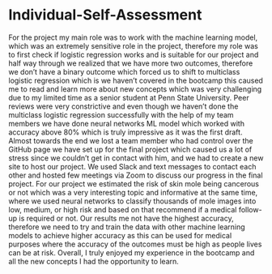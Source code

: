 # Individual-Self-Assessment

For the project my main role was to work with the machine learning model, which was an extremely sensitive role in the project, therefore my role was to first check if logistic regression works and is suitable for our project and half way through we realized that we have more two outcomes, therefore we don’t have a binary outcome which forced us to shift to multiclass logistic regression which is we haven’t covered in the bootcamp this caused me to read and learn more about new concepts which was very challenging due to my limited time as a senior student at Penn State University. Peer reviews were very constrictive and even though we haven’t done the multiclass logistic regression successfully with the help of my team members we have done neural networks ML model which worked with accuracy above 80% which is truly impressive as it was the first draft. Almost towards the end we lost a team member who had control over the GitHub page we have set up for the final project which caused us a lot of stress since we couldn’t get in contact with him, and we had to create a new site to host our project. We used Slack and text messages to contact each other and hosted few meetings via Zoom to discuss our progress in the final project. For our project we estimated the risk of skin mole being cancerous or not which was a very interesting topic and informative at the same time, where we used neural networks to classify thousands of mole images into low, medium, or high risk and based on that recommend if a medical follow-up is required or not. Our results me not have the highest accuracy, therefore we need to try and train the data with other machine learning models to achieve higher accuracy as this can be used for medical purposes where the accuracy of the outcomes must be high as people lives can be at risk. Overall, I truly enjoyed my experience in the bootcamp and all the new concepts I had the opportunity to learn.
